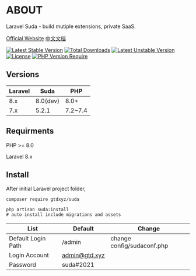 # ABOUT
Laravel Suda - build mutiple extensions, private SaaS.


[Official Website](https://suda.gtd.xyz)  [中文文档](https://docs.gtd.xyz)

[![Latest Stable Version](http://poser.pugx.org/gtdxyz/suda/v)](https://packagist.org/packages/gtdxyz/suda) [![Total Downloads](http://poser.pugx.org/gtdxyz/suda/downloads)](https://packagist.org/packages/gtdxyz/suda) [![Latest Unstable Version](http://poser.pugx.org/gtdxyz/suda/v/unstable)](https://packagist.org/packages/gtdxyz/suda) [![License](http://poser.pugx.org/gtdxyz/suda/license)](https://packagist.org/packages/gtdxyz/suda) [![PHP Version Require](http://poser.pugx.org/gtdxyz/suda/require/php)](https://packagist.org/packages/gtdxyz/suda)

Versions
---

|  Laravel   | Suda  | PHP  |
|  ----  | ----  | ----  |
| 8.x  | 8.0(dev) | 8.0+ |
| 7.x  | 5.2.1 | 7.2~7.4 |


## Requirments

  PHP >= 8.0
  
  Laravel 8.x

## Install

After initial Laravel project folder,

```
composer require gtdxyz/suda
```

```
php artisan suda:install
# auto install include migrations and assets
```


|  List   | Default  | Change  |
|  ----  | ----  | ----  |
| Default Login Path  | /admin | change config/sudaconf.php |
| Login Account  | admin@gtd.xyz |  |
| Password  | suda#2021 |  |



 
